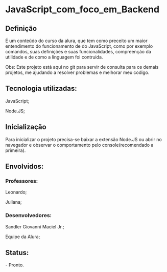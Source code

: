 # JavaScript_com_foco_em_Backend

<H2>Definição</H2>
<p>É um conteúdo do curso da alura, que tem como preceito um maior entendimento do funcionamento de do JavaScript, como por exemplo comandos, suas definições e suas funcionalidades, compreenção da utilidade e de como a linguagem foi contruida.</p>
<p>Obs: Este projeto está aqui no git para servir de consulta para os demais projetos, me ajudando a resolver problemas e melhorar meu codigo.</p>

<H2>Tecnologia utilizadas:</H2>
<p>JavaScript;</p>
<p>Node.JS;</p>

<H2>Inicialização</H2>
<p>Para inicializar o projeto precisa-se baixar a extensão Node.JS ou abrir no navegador e observar o comportamento pelo console(recomendado a primeira).</p>

<H2>Envolvidos:</H2>
<H3>Professores:</H3>
<p>Leonardo;</p>
<p>Juliana;</p>

<H3>Desenvolvedores:</H3>
<p>Sandler Giovanni Maciel Jr.;</p>
<p>Equipe da Alura;</p>

<H2>Status:</H2>
<p> - Pronto.</p>
